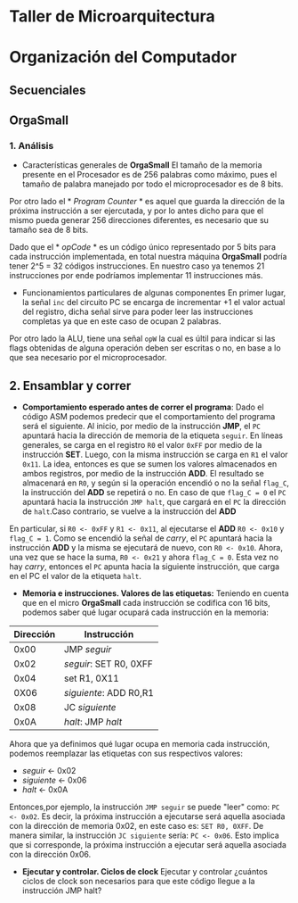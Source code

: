 # Taller de Microarquitectura
# Organización del Computador

## Secuenciales
## OrgaSmall
### 1. Análisis
- Características generales de **OrgaSmall**
El tamaño de la memoria presente en el Procesador es de 256 palabras como máximo, pues el tamaño de palabra manejado por todo el microprocesador es de 8 bits.

Por otro lado el * *Program Counter* * es aquel que guarda la dirección de la próxima instrucción a ser ejercutada, y por lo antes dicho para que el mismo pueda generar 256 direcciones diferentes, es necesario que su tamaño sea de 8 bits.

Dado que el * *opCode* * es un código único representado por 5 bits para cada instrucción implementada, en total nuestra máquina **OrgaSmall** podría tener 2^5 = 32 códigos instrucciones. En nuestro caso ya tenemos 21 instrucciones por ende podríamos implementar 11 instrucciones más.

- Funcionamientos particulares de algunas componentes
En primer lugar, la señal `inc` del circuito PC se encarga de incrementar +1 el valor actual del registro, dicha señal sirve para poder leer las instrucciones completas ya que en este caso de ocupan 2 palabras.

Por otro lado la ALU, tiene una señal `opW` la cual es últil para indicar si las flags obtenidas de alguna operación deben ser escritas o no, en base a lo que sea necesario por el microprocesador.

## 2. Ensamblar y correr
- **Comportamiento esperado antes de correr el programa**:
Dado el código ASM podemos predecir que el comportamiento del programa será el siguiente.
Al inicio, por medio de la instrucción **JMP**, el `PC` apuntará hacia la dirección de memoria de la etiqueta `seguir`. 
En líneas generales, se carga en el registro  `R0` el valor `0xFF` por medio de la instrucción **SET**.
Luego, con la misma instrucción se carga en `R1` el valor `0x11`. La idea, entonces es que se sumen los valores almacenados en ambos registros, por medio de la instrucción **ADD**. El resultado se almacenará en `R0`, y según si la operación encendió o no la señal `flag_C`, la instrucción del **ADD** se repetirá o no. En caso de que `flag_C = 0` el `PC` apuntará hacia la instrucción `JMP halt`, que cargará en el `PC` la dirección de `halt`.Caso contrario, se vuelve a la instrucción del **ADD** 

En particular, si `R0 <- 0xFF` y `R1 <- 0x11`, al ejecutarse el **ADD** `R0 <- 0x10` y `flag_C = 1`. Como se encendió la señal de *carry*, el `PC` apuntará hacia la instrucción **ADD** y la misma se ejecutará de nuevo, con `R0 <- 0x10`. Ahora, una vez que se hace la suma, `R0 <- 0x21` y ahora `flag_C = 0`. Esta vez no hay *carry*, entonces el `PC` apunta hacia la siguiente instrucción, que carga en el PC el valor de la etiqueta `halt`.

- **Memoria e instrucciones. Valores de las etiquetas:**
Teniendo en cuenta que en el micro **OrgaSmall** cada instrucción se codifica con 16 bits, podemos saber qué lugar ocupará cada instrucción en la memoria:

| **Dirección** |**Instrucción**          | 
| ------------- | ------------------------|
| 0x00          | JMP *seguir*            |
| 0x02          | *seguir*: SET R0, 0XFF  |
| 0x04          | set R1, 0X11            |
| 0X06          | *siguiente*: ADD R0,R1  |
| 0x08          | JC *siguiente*          |
| 0x0A          | *halt*: JMP *halt*      |


Ahora que ya definimos qué lugar ocupa en memoria cada instrucción, podemos reemplazar las etiquetas con sus respectivos valores:
  - *seguir* <- 0x02
  - *siguiente* <- 0x06
  - *halt* <- 0x0A

Entonces,por ejemplo, la instrucción `JMP seguir` se puede "leer" como: `PC <- 0x02`. Es decir, la próxima instrucción a ejecutarse será aquella asociada con la dirección de memoria 0x02, en este caso es: `SET R0, 0XFF`.
De manera similar, la instrucción `JC siguiente` sería: `PC <- 0x06`. Esto implica que si corresponde, la próxima instrucción a ejecutar será aquella asociada con la dirección 0x06.

- **Ejecutar y controlar. Ciclos de clock**
Ejecutar y controlar ¿cuántos ciclos de clock son necesarios para que este código llegue a la instrucción JMP halt?
